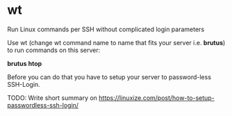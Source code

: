 # wt
Run Linux commands per SSH without complicated login parameters

Use wt (change wt command name to name that fits your server i.e. **brutus**) to run commands on this server:

**brutus htop**

Before you can do that you have to setup your server to password-less SSH-Login.

TODO: Write short summary on https://linuxize.com/post/how-to-setup-passwordless-ssh-login/
